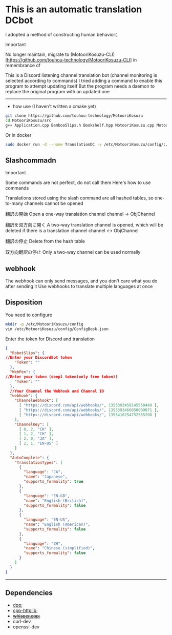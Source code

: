 ﻿# This is an automatic translation DCbot
I adopted a method of constructing human behavior(
> [!IMPORTANT]
> No longer maintain, migrate to (MotooriKosuzu-CLI)[https://github.com/touhou-technology/MotooriKosuzu-CLI]
> in remembrance of

This is a Discord listening channel translation bot (channel monitoring is selected according to commands)
I tried adding a command to enable this program to attempt updating itself
But the program needs a daemon to replace the original program with an updated one

-------------
* how use
(I haven't written a cmake yet)
```bash
git clone https://github.com/touhou-technology/MotooriKosuzu
cd MotooriKosuzu/src
g++ Application.cpp BambooSlips.h Bookshelf.hpp MotooriKosuzu.cpp MotooriKosuzu.h WritingBrush.cpp WritingBrush.h Stone.cpp Stone.h Dictation.cpp Dictation.h -std=c++20 -l"dpp" -l"pthread" -l"curl"
```
 Or in docker
```bash
sudo docker run -d --name TranslationDC -v /etc/MotooriKosuzu/config/:/etc/MotooriKosuzu/config/ awalwashig/bureau /root/Project.out
```

## Slashcommadn
> [!IMPORTANT]
> Some commands are not perfect, do not call them
> Here's how to use commands

Translations stored using the slash command are all hashed tables, so one-to-many channels cannot be opened

翻訳の開始
Open a one-way translation channel
channel -> ObjChannel

翻訳を双方向に開く
A two-way translation channel is opened, which will be deleted if there is a translation channel
channel <-> ObjChannel

翻訳の停止
Delete from the hash table

双方向翻訳の停止
Only a two-way channel can be used normally

## webhook

The webhook can only send messages, and you don't care what you do after sending it
Use webhooks to translate multiple languages at once

## Disposition
You need to configure
```bash
mkdir -p /etc/MotooriKosuzu/config
vim /etc/MotooriKosuzu/config/ConfigBook.json
```
Enter the token for Discord and translation
```json
﻿{
  "RobotSlips": {
//Enter your DiscordBot token
    "Token": ""
  },
  "WebPen": {
//Enter your token (deepl token(only free token))
    "Token": ""
  },
  //Your Channel the Webhook and Channel ID
  "webhook": {
    "ChannelWebhook": [
      [ "https://discord.com/api/webhooks/", 1353393450145550449 ],
      [ "https://discord.com/api/webhooks/", 1353393466050089071 ],
      [ "https://discord.com/api/webhooks/", 1353416254752555208 ]
    ],
    "ChannelKey": [
      [ 0, 2, "CH" ],
      [ 1, 2, "CH" ],
      [ 2, 0, "JA" ],
      [ 2, 1, "EN-US" ]
    ]
  },
  "AutoComplete": {
    "TranslationTypes": [
      {
        "language": "JA",
        "name": "Japanese",
        "supports_formality": true
      },
      {
        "language": "EN-GB",
        "name": "English (British)",
        "supports_formality": false
      },
      {
        "language": "EN-US",
        "name": "English (American)",
        "supports_formality": false
      },
      {
        "language": "ZH",
        "name": "Chinese (simplified)",
        "supports_formality": false
      }
    ]
  }
}
```
-------
## Dependencies
* [dpp](https://github.com/brainboxdotcc/DPP);
* [cpp-httplib](https://github.com/yhirose/cpp-httplib);
* ~~[whisper.cpp](https://github.com/ggerganov/whisper.cpp);~~
* curl-dev
* openssl-dev
